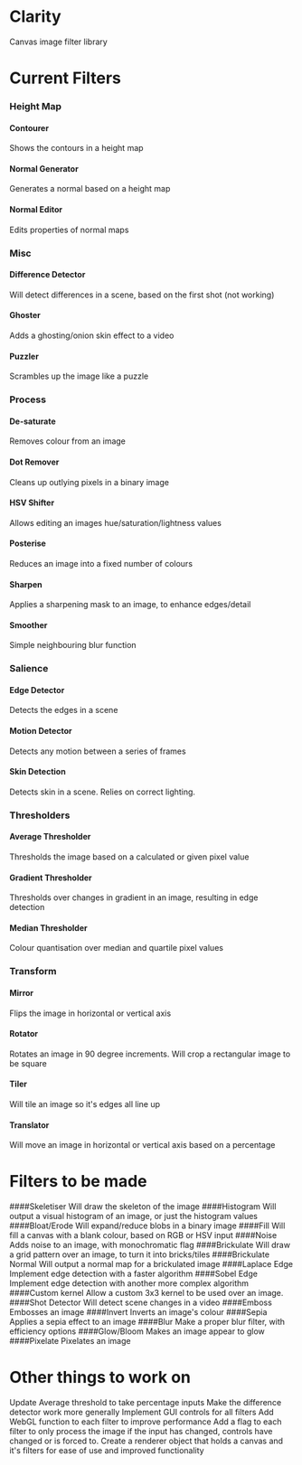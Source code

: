 Clarity
=======

Canvas image filter library

Current Filters
===============

### Height Map
#### Contourer
Shows the contours in a height map
#### Normal Generator
Generates a normal based on a height map
#### Normal Editor
Edits properties of normal maps

### Misc
#### Difference Detector
Will detect differences in a scene, based on the first shot (not working)
#### Ghoster
Adds a ghosting/onion skin effect to a video
#### Puzzler
Scrambles up the image like a puzzle

### Process
#### De-saturate
Removes colour from an image
#### Dot Remover
Cleans up outlying pixels in a binary image
#### HSV Shifter
Allows editing an images hue/saturation/lightness values
#### Posterise
Reduces an image into a fixed number of colours
#### Sharpen
Applies a sharpening mask to an image, to enhance edges/detail
#### Smoother
Simple neighbouring blur function

### Salience
#### Edge Detector
Detects the edges in a scene
#### Motion Detector
Detects any motion between a series of frames
#### Skin Detection
Detects skin in a scene. Relies on correct lighting.

### Thresholders
#### Average Thresholder
Thresholds the image based on a calculated or given pixel value
#### Gradient Thresholder
Thresholds over changes in gradient in an image, resulting in edge detection
#### Median Thresholder
Colour quantisation over median and quartile pixel values

### Transform
#### Mirror
Flips the image in horizontal or vertical axis
#### Rotator
Rotates an image in 90 degree increments. Will crop a rectangular image to be square
#### Tiler
Will tile an image so it's edges all line up
#### Translator
Will move an image in horizontal or vertical axis based on a percentage


Filters to be made
==================
####Skeletiser
Will draw the skeleton of the image
####Histogram
Will output a visual histogram of an image, or just the histogram values
####Bloat/Erode
Will expand/reduce blobs in a binary image
####Fill
Will fill a canvas with a blank colour, based on RGB or HSV input
####Noise
Adds noise to an image, with monochromatic flag
####Brickulate
Will draw a grid pattern over an image, to turn it into bricks/tiles
####Brickulate Normal
Will output a normal map for a brickulated image
####Laplace Edge
Implement edge detection with a faster algorithm
####Sobel Edge
Implement edge detection with another more complex algorithm
####Custom kernel
Allow a custom 3x3 kernel to be used over an image.
####Shot Detector
Will detect scene changes in a video
####Emboss
Embosses an image
####Invert
Inverts an image's colour
####Sepia
Applies a sepia effect to an image
####Blur
Make a proper blur filter, with efficiency options
####Glow/Bloom
Makes an image appear to glow
####Pixelate
Pixelates an image

Other things to work on
=======================
Update Average threshold to take percentage inputs
Make the difference detector work more generally
Implement GUI controls for all filters
Add WebGL function to each filter to improve performance
Add a flag to each filter to only process the image if the input has changed, controls have changed or is forced to.
Create a renderer object that holds a canvas and it's filters for ease of use and improved functionality